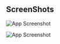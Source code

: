 ## ScreenShots

![App Screenshot](https://res.cloudinary.com/djkvcjvrs/image/upload/v1729572894/weather%20forecast/dlgji1qgroqljllldnxw.png)

![App Screenshot](https://res.cloudinary.com/djkvcjvrs/image/upload/v1729572894/weather%20forecast/a2xrhjn7wuwzdxtgpltb.png)

